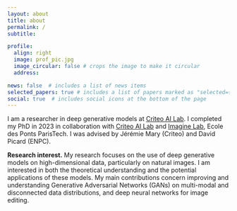 ```yaml
---
layout: about
title: about
permalink: /
subtitle: 

profile:
  align: right
  image: prof_pic.jpg
  image_circular: false # crops the image to make it circular
  address:

news: false  # includes a list of news items
selected_papers: true # includes a list of papers marked as "selected={true}"
social: true  # includes social icons at the bottom of the page
---
```


I am a researcher in deep generative models at [Criteo AI Lab](https://ailab.criteo.com/). I completed my PhD in 2023 in collaboration with [Criteo AI Lab](https://ailab.criteo.com/) and [Imagine Lab](https://imagine-lab.enpc.fr/), Ecole des Ponts ParisTech. I was advised by Jérémie Mary (Criteo) and David Picard (ENPC).

<strong>Research interest.</strong> My research focuses on the use of deep generative models on high-dimensional data, particularly on natural images. I am interested in both the theoretical understanding and the potential applications of these models. My main contributions concern improving and understanding Generative Adversarial Networks (GANs) on multi-modal and disconnected data distributions, and deep neural networks for image editing.
